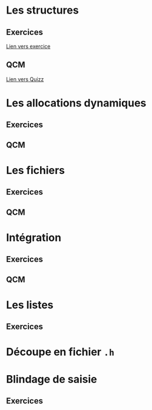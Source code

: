 # Les structures
## Exercices
[Lien vers exercice](fsdfsdfsdfsfs)
## QCM
[Lien vers Quizz](fsdfsdfsdfsfs)

# Les allocations dynamiques
## Exercices
## QCM

# Les fichiers
## Exercices
## QCM

# Intégration
## Exercices
## QCM

# Les listes
## Exercices

# Découpe en fichier `.h`

# Blindage de saisie
## Exercices

#